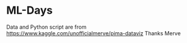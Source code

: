 # ML-Days
Data and Python script are from https://www.kaggle.com/unofficialmerve/pima-dataviz
Thanks Merve
